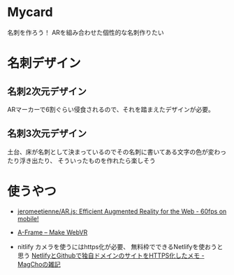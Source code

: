 # Mycard
名刺を作ろう！
ARを組み合わせた個性的な名刺作りたい

# 名刺デザイン

## 名刺2次元デザイン
ARマーカーで6割ぐらい侵食されるので、それを踏まえたデザインが必要。


## 名刺3次元デザイン
土台、床が名刺として決まっているのでその名刺に書いてある文字の色が変わったり浮き出たり、
そういったものを作れたら楽しそう


# 使うやつ
 - [jeromeetienne/AR.js: Efficient Augmented Reality for the Web - 60fps on mobile!](https://github.com/jeromeetienne/AR.js)

 - [A-Frame – Make WebVR](https://aframe.io/)

 - nitlify
カメラを使うにはhttps化が必要、
無料枠でできるNetlifyを使おうと思う
[NetlifyとGithubで独自ドメインのサイトをHTTPS化したメモ - MagChoの雑記](http://magcho.hatenablog.jp/entry/2017/10/15/023440)

